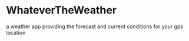 # WhateverTheWeather
a weather app providing the forecast and current conditions for your gps location
